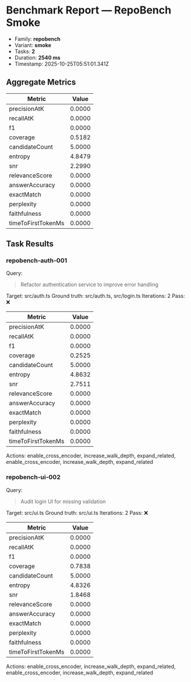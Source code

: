 # Benchmark Report — RepoBench Smoke

- Family: **repobench**
- Variant: **smoke**
- Tasks: **2**
- Duration: **2540 ms**
- Timestamp: 2025-10-25T05:51:01.341Z

## Aggregate Metrics

| Metric | Value |
| --- | --- |
| precisionAtK | 0.0000 |
| recallAtK | 0.0000 |
| f1 | 0.0000 |
| coverage | 0.5182 |
| candidateCount | 5.0000 |
| entropy | 4.8479 |
| snr | 2.2990 |
| relevanceScore | 0.0000 |
| answerAccuracy | 0.0000 |
| exactMatch | 0.0000 |
| perplexity | 0.0000 |
| faithfulness | 0.0000 |
| timeToFirstTokenMs | 0.0000 |

## Task Results

### repobench-auth-001

Query: 
> Refactor authentication service to improve error handling

Target: src/auth.ts
Ground truth: src/auth.ts, src/login.ts
Iterations: 2
Pass: ❌

| Metric | Value |
| --- | --- |
| precisionAtK | 0.0000 |
| recallAtK | 0.0000 |
| f1 | 0.0000 |
| coverage | 0.2525 |
| candidateCount | 5.0000 |
| entropy | 4.8632 |
| snr | 2.7511 |
| relevanceScore | 0.0000 |
| answerAccuracy | 0.0000 |
| exactMatch | 0.0000 |
| perplexity | 0.0000 |
| faithfulness | 0.0000 |
| timeToFirstTokenMs | 0.0000 |

Actions: enable_cross_encoder, increase_walk_depth, expand_related, enable_cross_encoder, increase_walk_depth, expand_related

### repobench-ui-002

Query: 
> Audit login UI for missing validation

Target: src/ui.ts
Ground truth: src/ui.ts
Iterations: 2
Pass: ❌

| Metric | Value |
| --- | --- |
| precisionAtK | 0.0000 |
| recallAtK | 0.0000 |
| f1 | 0.0000 |
| coverage | 0.7838 |
| candidateCount | 5.0000 |
| entropy | 4.8326 |
| snr | 1.8468 |
| relevanceScore | 0.0000 |
| answerAccuracy | 0.0000 |
| exactMatch | 0.0000 |
| perplexity | 0.0000 |
| faithfulness | 0.0000 |
| timeToFirstTokenMs | 0.0000 |

Actions: enable_cross_encoder, increase_walk_depth, expand_related, enable_cross_encoder, increase_walk_depth, expand_related
